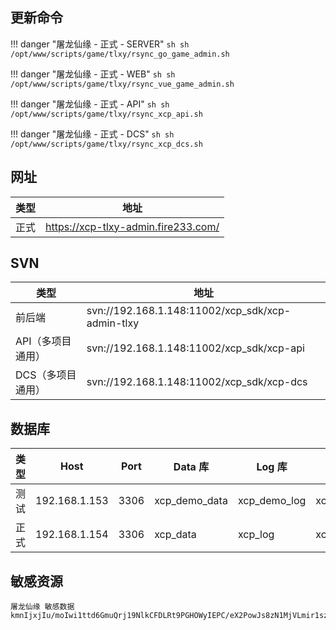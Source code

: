## 更新命令

!!! danger "屠龙仙缘 - 正式 - SERVER"
    ``` sh
    sh /opt/www/scripts/game/tlxy/rsync_go_game_admin.sh
    ```

!!! danger "屠龙仙缘 - 正式 - WEB"
    ``` sh
    sh /opt/www/scripts/game/tlxy/rsync_vue_game_admin.sh
    ```

!!! danger "屠龙仙缘 - 正式 - API"
    ``` sh
    sh /opt/www/scripts/game/tlxy/rsync_xcp_api.sh
    ```

!!! danger "屠龙仙缘 - 正式 - DCS"
    ``` sh
    sh /opt/www/scripts/game/tlxy/rsync_xcp_dcs.sh
    ```

## 网址

| 类型 | 地址                                  |
| ---- | ------------------------------------- |
| 正式 | <https://xcp-tlxy-admin.fire233.com/> |


## SVN

| 类型              | 地址                                             |
| ----------------- | ------------------------------------------------ |
| 前后端            | svn://192.168.1.148:11002/xcp_sdk/xcp-admin-tlxy |
| API（多项目通用） | svn://192.168.1.148:11002/xcp_sdk/xcp-api        |
| DCS（多项目通用） | svn://192.168.1.148:11002/xcp_sdk/xcp-dcs        |


## 数据库

| 类型 | Host          | Port | Data 库       | Log 库       | Site 库       |
| ---- | ------------- | ---- | ------------- | ------------ | ------------- |
| 测试 | 192.168.1.153 | 3306 | xcp_demo_data | xcp_demo_log | xcp_demo_site |
| 正式 | 192.168.1.154 | 3306 | xcp_data      | xcp_log      | xcp_site      |


## 敏感资源
```
屠龙仙缘 敏感数据
kmnIjxjIu/moIwi1ttd6GmuQrj19NlkCFDLRt9PGHOWyIEPC/eX2PowJs8zN1MjVLmir1sz24LtKPtCIQ0Y71wqVkQedUdiB9c6Rf8HrOwVZ5RSqlpEF9RFxdj9ZMmJWwtq42WaVmvPLghOp/95bBjazGyrKy9nLmc5+5r7+4zjOenG7b7trtC9XVE28EtALoyTFSWxRsP2+JJ+woPgneg5TZHPRii/5f3qpcnCiOIlZG2XLFFXvOoCH64xoq9TzLP13AvHFwJ5+pXxhoKgk629Q0M8VnrndqYK6/EDq8h81
```